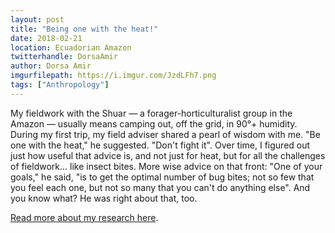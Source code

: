 ```yaml
---
layout: post
title: "Being one with the heat!"
date: 2018-02-21
location: Ecuadorian Amazon
twitterhandle: DorsaAmir
author: Dorsa Amir
imgurfilepath: https://i.imgur.com/JzdLFh7.png
tags: ["Anthropology"]
---
```

	
My fieldwork with the Shuar — a forager-horticulturalist group in the Amazon — usually means camping out, off the grid, in 90°+ humidity. During my first trip, my field adviser shared a pearl of wisdom with me. "Be one with the heat," he suggested. "Don't fight it". Over time, I figured out just how useful that advice is, and not just for heat, but for all the challenges of fieldwork... like insect bites. More wise advice on that front: "One of your goals," he said, "is to get  the optimal number of bug bites; not so few that you feel each one, but not so many that you can't do anything else". And you know what? He was right about that, too. 

[Read more about my research here](www.dorsaamir.com).